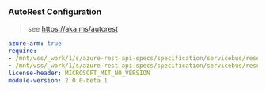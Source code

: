 ### AutoRest Configuration

> see https://aka.ms/autorest

``` yaml
azure-arm: true
require:
- /mnt/vss/_work/1/s/azure-rest-api-specs/specification/servicebus/resource-manager/readme.md
- /mnt/vss/_work/1/s/azure-rest-api-specs/specification/servicebus/resource-manager/readme.go.md
license-header: MICROSOFT_MIT_NO_VERSION
module-version: 2.0.0-beta.1
```